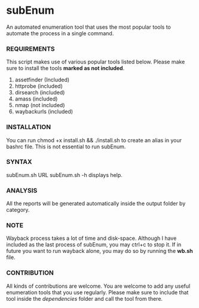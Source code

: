 # subEnum
An automated enumeration tool that uses the most popular tools to automate the process in a single command.

### REQUIREMENTS
This script makes use of various popular tools listed below. Please make sure to install the tools **marked as not included**.
1. assetfinder (Included)
2. httprobe (included)
3. dirsearch (included)
4. amass (included)
5. nmap (not included)
6. waybackurls (included)

### INSTALLATION
You can run chmod +x install.sh && ./install.sh to create an alias in your bashrc file. This is not essential to run subEnum.

### SYNTAX
subEnum.sh URL
subEnum.sh -h displays help.

### ANALYSIS
All the reports will be generated automatically inside the output folder by category.

### NOTE
Wayback process takes a lot of time and disk-space. Although I have included as the last process of subEnum, you may ctrl+c to stop it. If in future you want to run wayback alone, you may do so by running the **wb.sh** file.

### CONTRIBUTION
All kinds of contributions are welcome. You are welcome to add any useful enumeration tools that you use regularly. 
Please make sure to include that tool inside the *dependencies* folder and call the tool from there.
